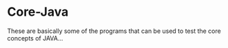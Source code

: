 # Core-Java
These are basically some of the programs that can be used to test the core concepts of JAVA...
